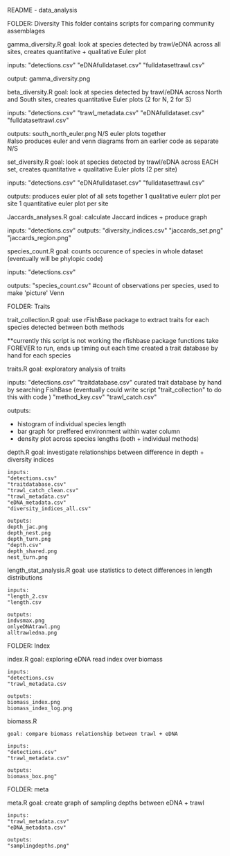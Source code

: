 README - data_analysis

  
FOLDER: Diversity 
This folder contains scripts for comparing community assemblages


gamma_diversity.R
  goal: look at species detected by trawl/eDNA across all sites, creates quantitative + 
  qualitative Euler plot 
  
  inputs: 
  "detections.csv"
  "eDNAfulldataset.csv"
  "fulldatasettrawl.csv"
  
  output: 
  gamma_diversity.png
  
beta_diversity.R
  goal: look at species detected by trawl/eDNA across North and South sites, creates 
  quantitative Euler plots (2 for N, 2 for S)
  
  inputs: 
  "detections.csv"
  "trawl_metadata.csv"
  "eDNAfulldataset.csv"
  "fulldatasettrawl.csv"
  
  outputs: 
  south_north_euler.png N/S euler plots together   
  #also produces euler and venn diagrams from an earlier code as separate N/S
  

set_diversity.R 
  goal: look at species detected by trawl/eDNA across EACH set,  creates quantitative + 
  qualitative Euler plots (2 per site)
  
  inputs: 
	"detections.csv"
	"eDNAfulldataset.csv"
	"fulldatasettrawl.csv"
  
  outputs:
  produces euler plot of all sets together
  1 qualitative eulerr plot per site 
  1 quantitative euler plot per site 
  

Jaccards_analyses.R
  goal: calculate Jaccard indices + produce graph
  
  inputs: "detections.csv"
  outputs: 
  "diversity_indices.csv"
  "jaccards_set.png"
  "jaccards_region.png"
  
species_count.R
goal: counts occurence of species in whole dataset (eventually will be phylopic code)
  
  inputs: 
   "detections.csv"
   
   outputs: 
   "species_count.csv" #count of observations per species, used to make 'picture' Venn
   
FOLDER: Traits 

trait_collection.R
  goal: use rFishBase package to extract traits for each species detected between both methods 
  
  **currently this script is not working
  the rfishbase package functions take FOREVER to run, ends up timing out each time 
  created a trait database by hand for each species 

traits.R 
  goal: exploratory analysis of traits 
  
  inputs: 
  "detections.csv"
  "traitdatabase.csv" curated trait database by hand by searching FishBase (eventually could write                       script "trait_collection" to do this with code )
   "method_key.csv"
   "trawl_catch.csv"
   
   outputs: 
   - histogram of individual species length 
   - bar graph for preffered environment within water column 
   - density plot across species lengths (both + individual methods)

   
depth.R
	goal: investigate relationships between difference in depth + diversity indices 

	inputs: 
	"detections.csv"
	"traitdatabase.csv"
	"trawl_catch_clean.csv"
	"trawl_metadata.csv"
	"eDNA_metadata.csv"
	"diversity_indices_all.csv"
	
	outputs: 
	depth_jac.png
	depth_nest.png
	depth_turn.png
	"depth.csv"
	depth_shared.png
	nest_turn.png
	
length_stat_analysis.R
	goal: use statistics to detect differences in length distributions 
	
	inputs: 
	"length_2.csv
	"length.csv
	
	outputs: 
	indvsmax.png
	onlyeDNAtrawl.png
	alltrawledna.png

FOLDER: Index 

index.R 
	goal: exploring eDNA read index over biomass 
	
	inputs: 
	"detections.csv
	"trawl_metadata.csv
	
	outputs: 
	biomass_index.png
	biomass_index_log.png

biomass.R 

	goal: compare biomass relationship between trawl + eDNA
	
	inputs: 
	"detections.csv"
	"trawl_metadata.csv"
	
	outputs: 
	biomass_box.png"

FOLDER: meta

meta.R
	goal: create graph of sampling depths between eDNA + trawl 
	
	inputs: 
	"trawl_metadata.csv"
	"eDNA_metadata.csv"
	
	outputs: 
	"samplingdepths.png"

  